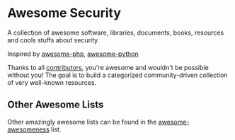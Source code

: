 # Awesome Security

A collection of awesome software, libraries, documents, books, resources and cools stuffs about security.

Inspired by [awesome-php](https://github.com/ziadoz/awesome-php), [awesome-python](https://github.com/vinta/awesome-python)

Thanks to all [contributors](https://github.com/sbilly/awesome-security/graphs/contributors), you're awesome and wouldn't be possible without you! The goal is to build a categorized community-driven collection of very well-known resources.




## Other Awesome Lists

Other amazingly awesome lists can be found in the [awesome-awesomeness](https://github.com/bayandin/awesome-awesomeness) list.